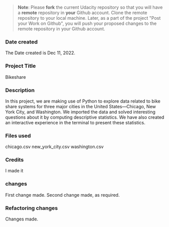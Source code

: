 
>**Note**: Please **fork** the current Udacity repository so that you will have a **remote** repository in **your** Github account. Clone the remote repository to your local machine. Later, as a part of the project "Post your Work on Github", you will push your proposed changes to the remote repository in your Github account.

### Date created
The Date created is Dec 11, 2022.

### Project Title
Bikeshare

### Description
In this project, we are making use of Python to explore data related to bike share systems for three major cities in the United States—Chicago, New York City, and Washington. We imported the data and solved interesting questions about it by computing descriptive statistics. We have also created an interactive experience in the terminal to present these statistics.

### Files used
chicago.csv
new_york_city.csv
washington.csv

### Credits
I made it

### changes
First change made.
Second change made, as required.

### Refactoring changes

Changes made.
